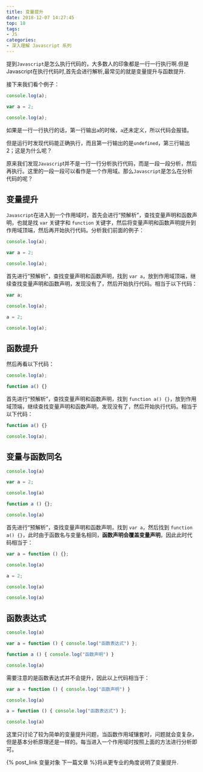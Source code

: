```yaml
---
title: 变量提升
date: 2018-12-07 14:27:45
top: 10
tags:
- JS
categories:
- 深入理解 Javascript 系列
---
```

提到`Javascript`是怎么执行代码的，大多数人的印象都是一行一行执行啊.但是Javascript在执行代码时,首先会进行解析,最常见的就是变量提升与函数提升.

接下来我们看个例子：

<!-- more -->

```js
console.log(a);

var a = 2;

console.log(a);
```

如果是一行一行执行的话，第一行输出`a`的时候，`a`还未定义，所以代码会报错。

但是运行时发现代码能正确执行，而且第一行输出的是`undefined`，第三行输出 2；这是为什么呢？

原来我们发现`Javascrip`t并不是一行一行分析执行代码，而是一段一段分析，然后再执行。这里的一段一段可以看作是一个作用域。那么`Javascript`是怎么在分析代码的呢？

## 变量提升

`Javascript`在进入到一个作用域时，首先会进行“预解析”，查找变量声明和函数声明，也就是找 `var` 关键字和 `function` 关键字，然后将变量声明和函数声明提升到作用域顶端，然后再开始执行代码。分析我们前面的例子：

```js
console.log(a);

var a = 2;

console.log(a);
```

首先进行“预解析”，查找变量声明和函数声明，找到 `var a`，放到作用域顶端，继续查找变量声明和函数声明，发现没有了，然后开始执行代码。相当于以下代码：

```js
var a;

console.log(a);

a = 2;

console.log(a);
```

## 函数提升

然后再看以下代码：

```js
console.log(a);

function a() {}
```

首先进行“预解析”，查找变量声明和函数声明，找到 `function a() {}`，放到作用域顶端，继续查找变量声明和函数声明，发现没有了，然后开始执行代码。相当于以下代码：

```js
function a() {}

console.log(a);
```

## 变量与函数同名

```js
console.log(a)

var a = 2;

console.log(a)

function a () {};

console.log(a)
```

首先进行“预解析”，查找变量声明和函数声明，找到 `var a`，然后找到 `function a() {}`，此时由于函数名与变量名相同，**函数声明会覆盖变量声明**，因此此时代码相当于：

```js
var a = function () {};

console.log(a)

a = 2;

console.log(a)

console.log(a)
```

## 函数表达式

```js
console.log(a)

var a = function () { console.log("函数表达式") };

function a () { console.log("函数声明") }

console.log(a)
```

需要注意的是函数表达式并不会提升，因此以上代码相当于：

```js
var a = function () { console.log("函数声明") }

console.log(a)

a = function () { console.log("函数表达式") };

console.log(a)
```

这里只讨论了较为简单的变量提升问题，当函数作用域镶套时，问题就会变复杂，但是基本分析原理还是一样的。每当进入一个作用域时按照上面的方法进行分析即可。

{% post_link 变量对象 下一篇文章 %}将从更专业的角度说明了变量提升.
